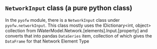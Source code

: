 ## `NetworkInput` class (a pure python class)

In the `pyofw` module, there is a `NetworkInput` class under `pyofw.networkInput`. This class mostly uses the IDictionary<int, object> collection from IWaterModel.Network.[elements].Input.[property] and converts that into pandas `DataSeries` item, collection of which gives the `DataFrame` for that Network Element Type